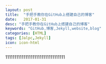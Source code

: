 ```yaml
---
layout: post
title:  "手把手教你在GitHub上搭建自己的博客"
date:   2017-01-31
desc: "手把手教你在GitHub上搭建自己的博客"
keywords: "GitHub,博客,Jekyll,website,blog"
categories: [HTML]
tags: [Jalpc,Jekyll]
icon: icon-html
---
```


111111111111111111111111111111111